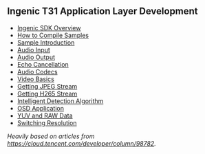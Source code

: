 Ingenic T31 Application Layer Development
------------------------------------------

- [Ingenic SDK Overview](00-ingenic-sdk-overview.md)
- [How to Compile Samples](01-how-to-compile-samples.md)
- [Sample Introduction](02-sample-introduction.md)
- [Audio Input](03-audio-input.md)
- [Audio Output](04-audio-output.md)
- [Echo Cancellation](05-echo-cancellation.md)
- [Audio Codecs](06-audio-codecs.md)
- [Video Basics](07-video-basics.md)
- [Getting JPEG Stream](08-getting-jpeg-stream.md)
- [Getting H265 Stream](09-getting-h265-stream.md)
- [Intelligent Detection Algorithm](10-intelligent-detection-algorithm.md)
- [OSD Application](11-osd-application.md)
- [YUV and RAW Data](12-yuv-and-raw-data.md)
- [Switching Resolution](13-switching-resolution.md)

_Heavily based on articles from <https://cloud.tencent.com/developer/column/98782>._
